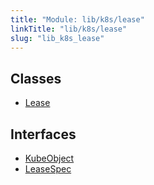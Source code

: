 ```yaml
---
title: "Module: lib/k8s/lease"
linkTitle: "lib/k8s/lease"
slug: "lib_k8s_lease"
---
```


## Classes

- [Lease](../classes/lib_k8s_lease.Lease.md)

## Interfaces

- [KubeObject](../interfaces/lib_k8s_lease.KubeObject.md)
- [LeaseSpec](../interfaces/lib_k8s_lease.LeaseSpec.md)
